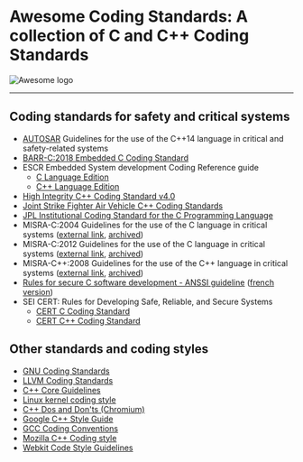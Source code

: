 Awesome Coding Standards: A collection of C and C++ Coding Standards
===

![Awesome logo](https://raw.githubusercontent.com/sindresorhus/awesome/main/media/logo.svg)

___

## Coding standards for safety and critical systems
- [AUTOSAR](autosar-cpp14-2017.pdf) Guidelines for the use of the C++14 language in critical and safety-related systems
- [BARR-C:2018 Embedded C Coding Standard](barr-c-2018.pdf)
- ESCR Embedded System development Coding Reference guide
  - [C Language Edition](escr-c-3.0.pdf)
  - [C++ Language Edition](escr-cpp-3.0.pdf)
- [High Integrity C++ Coding Standard v4.0](hi-cpp-4.0.pdf)
- [Joint Strike Fighter Air Vehicle C++ Coding Standards](jsf-av-cpp-2015.pdf)
- [JPL Institutional Coding Standard for the C Programming Language](jpl-c-1.0.pdf)
- MISRA-C:2004 Guidelines for the use of the C language in critical systems ([external link](http://caxapa.ru/thumbs/468328/misra-c-2004.pdf), [archived](https://web.archive.org/web/20200212072210/http://caxapa.ru/thumbs/468328/misra-c-2004.pdf))
- MISRA-C:2012 Guidelines for the use of the C language in critical systems ([external link](https://electrovolt.ir/wp-content/uploads/2022/09/MISRA-C_2012_-Guidelines-for-the-Use-of-the-C-Language-in-Critical-Systems-Motor-Industry-Research-Association-2013-2013.pdf), [archived](https://web.archive.org/web/20240620162226/https://electrovolt.ir/wp-content/uploads/2022/09/MISRA-C_2012_-Guidelines-for-the-Use-of-the-C-Language-in-Critical-Systems-Motor-Industry-Research-Association-2013-2013.pdf))
- MISRA-C++:2008 Guidelines for the use of the C++ language in critical systems ([external link](https://github.com/zaznov/MISRA/blob/main/MISRA%20C%2B%2B%202008.pdf), [archived](https://web.archive.org/web/20240807213452/https://github.com/zaznov/MISRA/blob/main/MISRA%20C%2B%2B%202008.pdf))
- [Rules for secure C software development - ANSSI guideline](anssi-fr-c-v1.4.pdf) ([french version](anssi-fr-c-v1.4-french.pdf))
- SEI CERT: Rules for Developing Safe, Reliable, and Secure Systems
  - [CERT C Coding Standard](sei-cert-c-2016.pdf)
  - [CERT C++ Coding Standard](sei-cert-cpp-2016.pdf)

## Other standards and coding styles
- [GNU Coding Standards](https://www.gnu.org/prep/standards/standards.html)
- [LLVM Coding Standards](https://llvm.org/docs/CodingStandards.html)
- [C++ Core Guidelines](https://isocpp.github.io/CppCoreGuidelines/CppCoreGuidelines)
- [Linux kernel coding style](https://www.kernel.org/doc/Documentation/process/coding-style.rst)
- [C++ Dos and Don'ts (Chromium)](https://chromium.googlesource.com/chromium/src/+/HEAD/styleguide/c++/c++-dos-and-donts.md)
- [Google C++ Style Guide](https://google.github.io/styleguide/cppguide.html)
- [GCC Coding Conventions](https://gcc.gnu.org/codingconventions.html)
- [Mozilla C++ Coding style](https://firefox-source-docs.mozilla.org/code-quality/coding-style/coding_style_cpp.html)
- [Webkit Code Style Guidelines](https://webkit.org/code-style-guidelines/)
